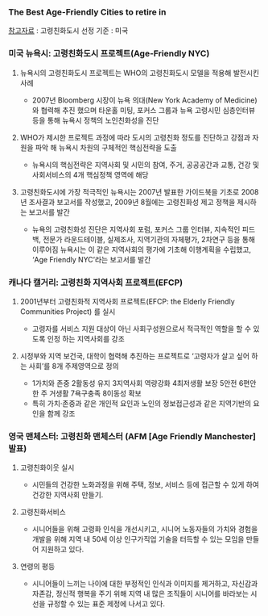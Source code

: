 ### The Best Age-Friendly Cities to retire in
[참고자료](https://www.thestreet.com/personal-finance/the-most-age-friendly-city-to-retire-15090494#gid=ci0256b22450002716&pid=5-fort-lauderdale-fla) : 고령친화도시 선정 기준 : 미국

### 미국 뉴욕시: 고령친화도시 프로젝트(Age-Friendly NYC)
 
 1. 뉴욕시의 고령친화도시 프로젝트는 WHO의 고령친화도시 모델을 적용해 발전시킨 사례
    - 2007년 Bloomberg 시장이 뉴욕 의대(New York Academy of Medicine)와 협력해 추진 했으며 타운홀 미팅, 포커스 그룹과 뉴욕 고령시민 심층인터뷰 등을 통해 뉴욕시 정책의
      노인친화성을 진단
  
 2. WHO가 제시한 프로젝트 과정에 따라 도시의 고령친화 정도를 진단하고 강점과 자원을 파악 해 뉴욕시 차원의 구체적인 핵심전략을 도출
    - 뉴욕시의 핵심전략은 지역사회 및 시민의 참여, 주거, 공공공간과 교통, 건강 및 사회서비스의 4개 핵심정책 영역에 해당
    
 3. 고령친화도시에 가장 적극적인 뉴욕시는 2007년 발표한 가이드북을 기초로 2008년 조사결과 보고서를 작성했고, 2009년 8월에는 고령친화성 제고 정책을 제시하는 보고서를 발간
    - 뉴욕의 고령친화성 진단은 지역사회 포럼, 포커스 그룹 인터뷰, 지속적인 피드백, 전문가 라운드테이블, 실제조사, 지역기관의 자체평가, 2차연구 등을 통해 이루어짐
     뉴욕시는 이 같은 지역사회의 평가에 기초해 이행계획을 수립했고, ‘Age Friendly NYC’라는 보고서를 발간

### 캐나다 캘거리: 고령친화 지역사회 프로젝트(EFCP)

 1. 2001년부터 고령친화적 지역사회 프로젝트(EFCP: the Elderly Friendly Communities Project) 를 실시
    - 고령자를 서비스 지원 대상이 아닌 사회구성원으로서 적극적인 역할을 할 수 있도록 인정 하는 지역사회를 강조
 
 2. 시정부와 지역 보건국, 대학이 협력해 추진하는 프로젝트로 ‘고령자가 살고 싶어 하는 사회’를 8개 주제영역으로 정의
    - 1가치와 존중 2활동성 유지 3지역사회 역량강화 4최저생활 보장 5안전 6편안한 주 거생활 7욕구충족 8이동성 확보
    - 특히 가치·존중과 같은 개인적 요인과 노인의 정보접근성과 같은 지역기반의 요인을 함께 강조

 ### 영국 맨체스터: 고령친화 맨체스터 (AFM [Age Friendly Manchester] 발표)
 
 1. 고령친화이웃 실시
    - 시민들의 건강한 노화과정을 위해 주택, 정보, 서비스 등에 접근할 수 있게 하여 건강한 지역사회 만들기.
 
 2. 고령친화서비스
    - 시니어들을 위해 고령화 인식을 개선시키고, 시니어 노동자들의 가치와 경험을 개발을 위해 지역 내 50세 이상 인구가직업 기술을 터득할 수 있는 모임을 만들어 지원하고 있다.

 3. 연령의 평등
    - 시니어들이 느끼는 나이에 대한 부정적인 인식과 이미지를 제거하고, 자신감과 자존감, 정신적 행복을 주기 위해 지역 내 많은 조직들이 시니어를 바라보는 시선을 규정할 수 있는 표준 제정에 나서고 있다.

